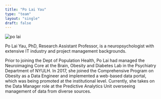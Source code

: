```yaml
---
title: "Po Lai Yau"
type: "team"
layout: "single"
draft: false
---
```


<img src="/img/polai.JPG" alt="po lai" class="avatar-large img-circle">


Po Lai Yau, PhD, Research Assistant Professor, is a neuropsychologist with extensive IT industry and project management backgrounds.

Prior to joining the Dept of Population Health, Po Lai had managed the Neuroimaging Core at the Brain, Obesity and Diabetes Lab in the Psychiatry Department of NYULH.
In 2017, she joined the Comprehensive Program on Obesity as a Data Engineer and implemented a web-based data portal, which was being promoted at the institutional level.
Currently, she takes on the Data Manager role at the Predictive Analytics Unit overseeing management of data from diverse sources.
